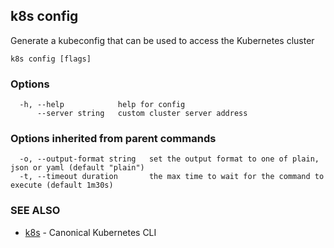 ## k8s config

Generate a kubeconfig that can be used to access the Kubernetes cluster

```
k8s config [flags]
```

### Options

```
  -h, --help            help for config
      --server string   custom cluster server address
```

### Options inherited from parent commands

```
  -o, --output-format string   set the output format to one of plain, json or yaml (default "plain")
  -t, --timeout duration       the max time to wait for the command to execute (default 1m30s)
```

### SEE ALSO

* [k8s](k8s.md)	 - Canonical Kubernetes CLI

